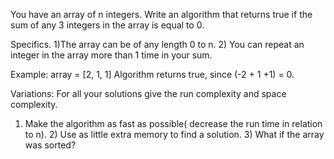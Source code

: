 You have an array of n integers. Write an algorithm that returns true if the sum of any 3 integers in the array is equal to 0.

Specifics. 1)The array can be of any length 0 to n. 2) You can repeat an integer in the array more than 1 time in your sum.

Example: array = [2, 1, 1] Algorithm returns true, since (-2 + 1 +1) = 0.

Variations: For all your solutions give the run complexity and space complexity.

1) Make the algorithm as fast as possible( decrease the run time in relation to n). 2) Use as little extra memory to find a solution. 3) What if the array was sorted?


